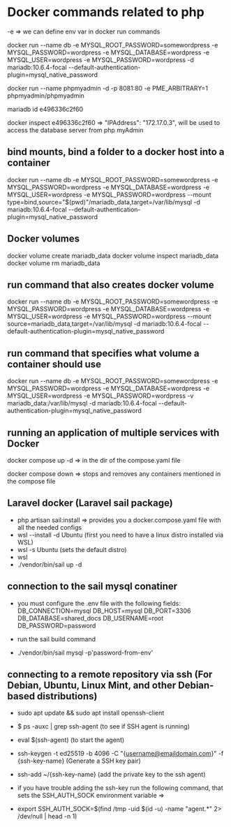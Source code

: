 # Docker commands related to php

-e => we can define env var in docker run commands

docker run --name db -e MYSQL_ROOT_PASSWORD=somewordpress -e MYSQL_PASSWORD=wordpress -e MYSQL_DATABASE=wordpress -e MYSQL_USER=wordpress -e MYSQL_PASSWORD=wordpress -d mariadb:10.6.4-focal --default-authentication-plugin=mysql_native_password

docker run --name phpmyadmin -d -p 8081:80 -e PME_ARBITRARY=1 phpmyadmin/phpmyadmin

mariadb id e496336c2f60

docker inspect e496336c2f60 => "IPAddress": "172.17.0.3", will be used to access the database server from php myAdmin

## bind mounts, bind a folder to a docker host into a container

docker run --name db -e MYSQL_ROOT_PASSWORD=somewordpress -e MYSQL_PASSWORD=wordpress -e MYSQL_DATABASE=wordpress -e MYSQL_USER=wordpress -e MYSQL_PASSWORD=wordpress --mount type=bind,source="$(pwd)"/mariadb_data,target=/var/lib/mysql -d mariadb:10.6.4-focal --default-authentication-plugin=mysql_native_password

## Docker volumes

docker volume create mariadb_data
docker volume inspect mariadb_data
docker volume rm mariadb_data

## run command that also creates docker volume

docker run --name db -e MYSQL_ROOT_PASSWORD=somewordpress -e MYSQL_PASSWORD=wordpress -e MYSQL_DATABASE=wordpress -e MYSQL_USER=wordpress -e MYSQL_PASSWORD=wordpress --mount source=mariadb_data,target=/var/lib/mysql -d mariadb:10.6.4-focal --default-authentication-plugin=mysql_native_password

## run command that specifies what volume a container should use

docker run --name db -e MYSQL_ROOT_PASSWORD=somewordpress -e MYSQL_PASSWORD=wordpress -e MYSQL_DATABASE=wordpress -e MYSQL_USER=wordpress -e MYSQL_PASSWORD=wordpress -v mariadb_data:/var/lib/mysql -d mariadb:10.6.4-focal --default-authentication-plugin=mysql_native_password

## running an application of multiple services with Docker

docker compose up -d => in the dir of the compose.yaml file

docker compose down => stops and removes any containers mentioned in the compose file

## Laravel docker (Laravel sail package)

- php artisan sail:install => provides you a docker.compose.yaml file with all the needed configs
- wsl --install -d Ubuntu (first you need to have a linux distro installed via WSL)
- wsl -s Ubuntu (sets the default distro)
- wsl
- ./vendor/bin/sail up -d

## connection to the sail mysql conatiner

- you must configure the .env file with the following fields:
DB_CONNECTION=mysql
DB_HOST=mysql
DB_PORT=3306
DB_DATABASE=shared_docs
DB_USERNAME=root
DB_PASSWORD=password

- run the sail build command
- ./vendor/bin/sail mysql -p'password-from-env'

## connecting to a remote repository via ssh (For Debian, Ubuntu, Linux Mint, and other Debian-based distributions)

- sudo apt update && sudo apt install openssh-client
- $ ps -auxc | grep ssh-agent (to see if SSH agent is running)
- eval $(ssh-agent) (to start the agent)
- ssh-keygen -t ed25519 -b 4096 -C "{username@emaildomain.com}" -f {ssh-key-name} (Generate a SSH key pair)
- ssh-add ~/{ssh-key-name} (add the private key to the ssh agent)

- if you have trouble adding the ssh-key run the following command, that sets the SSH_AUTH_SOCK environment variable =>
- export SSH_AUTH_SOCK=$(find /tmp -uid $(id -u) -name "agent.*" 2> /dev/null | head -n 1)
